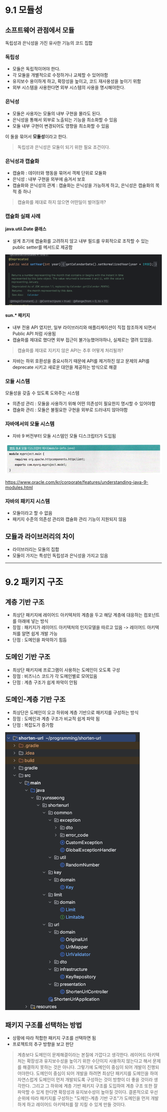 # 9.1 모듈성
## 소프트웨어 관점에서 모듈
독립성과 은닉성을 가진 유사한 기능의 코드 집합
### 독립성
- 모듈은 독립적이어야 한다.
- 각 모듈을 개별적으로 수정하거나 교체할 수 있어야함
- 유지보수 용이하게 하고, 확장성을 높이고, 코드 재사용성을 높이기 위함
- 외부 시스템을 사용한다면 외부 시스템의 사용을 명시해야한다.
### 은닉성
- 모듈은 사용자는 모듈의 내부 구현을 몰라도 된다.
- 은닉성을 통해서 외부로 노출되는 기능을 최소화할 수 있음
- 모듈 내부 구현이 변경되어도 영향을 최소화할 수 있음

이 둘을 묶어서 **모듈성**이라고 한다.
> 독립성과 은닉성은 모듈이 되기 위한 필요 조건이다. 

### 은닉성과 캡슐화
- 캡슐화 : 데이터와 행동을 묶어서 객체 단위로 모듈화
- 은닉성 : 내부 구현을 외부에 숨겨서 보호
- 캡슐화와 은닉성의 관계 : 캡슐화는 은닉성을 가능하게 하고, 은닉성은 캡슐화의 목적 중 하나

> 캡슐화를 제대로 하지 않으면 어떤일이 벌어질까?
### 캡슐화 실패 사례
#### java.util.Date 클래스
- 설계 초기에 캡슐화를 고려하지 않고 내부 필드를 우회적으로 조작할 수 있는 public setter를 메서드로 제공함

![date-public-setter](images/date_public_settter.png)

#### sun.* 패키지
- 내부 전용 API 였지만, 일부 라이브러리와 애플리케이션이 직접 참조하게 되면서 Public API 처럼 사용됨
- 캡슐화를 제대로 했다면 외부 접근이 불가능했어야하나, 실제로는 열려 있었음.

> 캡슐화를 제대로 지키지 않은 API는 추후 어떻게 처리될까?
- 자바는 하위 호환성을 중요시하기 때문에 API를 제거하진 않고 문제의 API를 deprecate 시키고 새로운 대안을 제공하는 방식으로 해결

### 모듈 시스템
모듈성을 갖출 수 있도록 도와주는 시스템
- 의존성 관리 : 모듈을 사용하기 위해 어떤 의존성이 필요한지 명시할 수 있어야함
- 캡슐화 관리 : 모듈은 불필요한 구현을 외부로 드러내지 않아야함

### 자바에서의 모듈 시스템
- 자바 9 버전부터 모듈 시스템인 모듈 디스크립터가 도입됨

![java-module-descriptor](images/module_descriptor.png)

https://www.oracle.com/kr/corporate/features/understanding-java-9-modules.html

### 자바의 패키지 시스템
- 모듈이라고 할 수 없음
- 패키지 수준의 의존성 관리와 캡슐화 관리 기능이 지원되지 않음

## 모듈과 라이브러리의 차이
- 라이브러리는 모듈의 집합
- 모듈이 가지는 특성인 독립성과 은닉성을 가지고 있음

--- 

# 9.2 패키지 구조
## 계층 기반 구조
- 최상단 패키지에 레이어드 아키텍처의 계층을 두고 해당 계층에 대응하는 컴포넌트를 아래에 넣는 방식
- 장점 : 패키지가 레이어드 아키텍처의 인지모델을 따르고 있음 -> 레이어드 아키텍처를 알면 쉽게 개발 가능
- 단점 : 도메인을 파악하기 힘듬
## 도메인 기반 구조
- 최상단 패키지에 프로그램이 사용하는 도메인이 오도록 구성
- 장점 : 비즈니스 코드가 각 도메인별로 모여있음
- 단점 : 계층 구조가 쉽게 파악이 안됨
## 도메인-계층 기반 구조
- 최상단은 도메인이 오고 하위에 계층 기반으로 패키지를 구성하는 방식
- 장점 : 도메인과 계층 구조가 비교적 쉽게 파악 됨
- 단점 : 복잡도가 증가함

![domain-layer-structure](images/domain_layer_structure.png)

## 패키지 구조를 선택하는 방법
- 상황에 따라 적합한 패키지 구조를 선택하면 됨
- 프로젝트의 추구 방향을 보고 판단


> 계층보다 도메인이 문제해결이라는 본질에 가깝다고 생각한다.
> 레이어드 아키텍처는 확장성과 유지보수성을 높이기 위한 수단이지
> 사용하지 않는다고 해서 문제를 해결하지 못하는 것은 아니다.
> 그렇기에 도메인이 중심이 되어 개발이 진행되어야한다.
> 도메인이 중심이 되어 개발을 하려면 최상단 패키지를 도메인을 하여 자연스럽게 도메인이 먼저 개발되도록 구성하는 것이 방향이 더 좋을 것이라 생각한다.
> 그리고 그 하위에 계층 기반 패키지 구조를 도입하여 계층 구조 또한 잘 파악할 수 있게 한다면 확장성과 유지보수성이 높아질 것이다.
> 결론적으로 우선 순위에 따라 패키지를 구성하는 "도메인-계층 기반 구조"가 도메인을 먼저 개발하게 하고 레이어드 아키텍처를 잘 지킬 수 있게 만들 것이다.